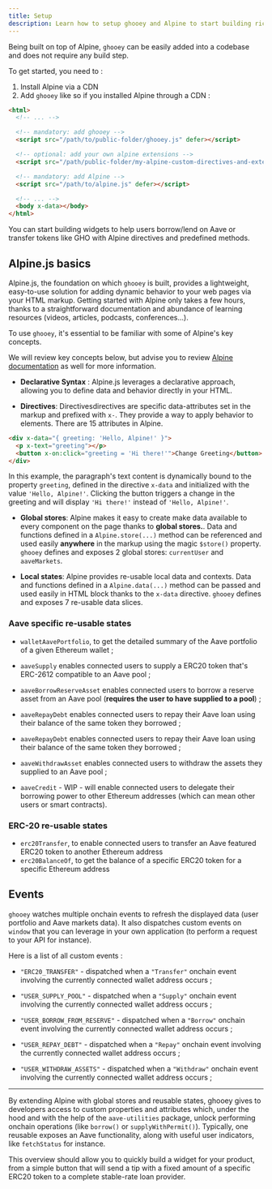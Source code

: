 ```yaml
---
title: Setup
description: Learn how to setup ghooey and Alpine to start building rich widgets for the Aave ecosystem
---
```


Being built on top of Alpine, `ghooey` can be easily added into a codebase and does not require any build step.

To get started, you need to :

1. Install Alpine via a CDN
2. Add `ghooey` like so if you installed Alpine through a CDN :

```html
<html>
  <!-- ... -->

  <!-- mandatory: add ghooey -->
  <script src="/path/to/public-folder/ghooey.js" defer></script>

  <!-- optional: add your own alpine extensions -->
  <script src="/path/public-folder/my-alpine-custom-directives-and-extensions.js" defer></script>

  <!-- mandatory: add Alpine -->
  <script src="/path/to/alpine.js" defer></script>

  <!-- ... -->
  <body x-data></body>
</html>
```

You can start building widgets to help users borrow/lend on Aave or transfer tokens like GHO with Alpine directives and predefined methods.

## Alpine.js basics

Alpine.js, the foundation on which `ghooey` is built, provides a lightweight, easy-to-use solution for adding dynamic behavior to your web pages via your HTML markup. Getting started with Alpine only takes a few hours, thanks to a straightforward documentation and abundance of learning resources (videos, articles, podcasts, conferences...).

To use `ghooey`, it's essential to be familiar with some of Alpine's key concepts.

We will review key concepts below, but advise you to review [Alpine documentation](https://alpinejs.dev/start-here) as well for more information.

- **Declarative Syntax** : Alpine.js leverages a declarative approach, allowing you to define data and behavior directly in your HTML.

- **Directives**: Directivesdirectives are specific data-attributes set in the markup and prefixed with `x-`. They provide a way to apply behavior to elements. There are 15 attributes in Alpine.

```html
<div x-data="{ greeting: 'Hello, Alpine!' }">
  <p x-text="greeting"></p>
  <button x-on:click="greeting = 'Hi there!'">Change Greeting</button>
</div>
```

In this example, the paragraph's text content is dynamically bound to the property `greeting`, defined in the directive `x-data` and initialized with the value `'Hello, Alpine!'`. Clicking the button triggers a change in the greeting and will display `'Hi there!'` instead of `'Hello, Alpine!'`.

- **Global stores**: Alpine makes it easy to create make data available to every component on the page thanks to **global stores.**. Data and functions defined in a `Alpine.store(...)` method can be referenced and used easily **anywhere** in the markup using the magic `$store()` property. `ghooey` defines and exposes 2 global stores: `currentUser` and `aaveMarkets`.

- **Local states**: Alpine provides re-usable local data and contexts. Data and functions defined in a `Alpine.data(...)` method can be passed and used easily in HTML block thanks to the `x-data` directive. `ghooey` defines and exposes 7 re-usable data slices.

### Aave specific re-usable states

- `walletAavePortfolio`, to get the detailed summary of the Aave portfolio of a given Ethereum wallet ;

- `aaveSupply` enables connected users to supply a ERC20 token that's ERC-2612 compatible to an Aave pool ;

- `aaveBorrowReserveAsset` enables connected users to borrow a reserve asset from an Aave pool (**requires the user to have supplied to a pool**) ;

- `aaveRepayDebt` enables connected users to repay their Aave loan using their balance of the same token they borrowed ;

- `aaveRepayDebt` enables connected users to repay their Aave loan using their balance of the same token they borrowed ;

- `aaveWithdrawAsset` enables connected users to withdraw the assets they supplied to an Aave pool ;

- `aaveCredit` - WIP - will enable connected users to delegate their borrowing power to other Ethereum addresses (which can mean other users or smart contracts).

### ERC-20 re-usable states

- `erc20Transfer`, to enable connected users to transfer an Aave featured ERC20 token to another Ethereum address
- `erc20BalanceOf`, to get the balance of a specific ERC20 token for a specific Ethereum address

## Events

`ghooey` watches multiple onchain events to refresh the displayed data (user portfolio and Aave markets data). It also dispatches custom events on `window` that you can leverage in your own application (to perform a request to your API for instance).

Here is a list of all custom events :

- `"ERC20_TRANSFER"` - dispatched when a `"Transfer"` onchain event involving the currently connected wallet address occurs ;

- `"USER_SUPPLY_POOL"` - dispatched when a `"Supply"` onchain event involving the currently connected wallet address occurs ;

- `"USER_BORROW_FROM_RESERVE"` - dispatched when a `"Borrow"` onchain event involving the currently connected wallet address occurs ;

- `"USER_REPAY_DEBT"` - dispatched when a `"Repay"` onchain event involving the currently connected wallet address occurs ;

- `"USER_WITHDRAW_ASSETS"` - dispatched when a `"Withdraw"` onchain event involving the currently connected wallet address occurs ;

---

By extending Alpine with global stores and reusable states, ghooey gives to developers  access to custom properties and attributes which, under the hood and with the help of the `aave-utilities`  package, unlock performing onchain operations (like `borrow()` or `supplyWithPermit()`).
Typically, one reusable exposes an Aave functionality, along with useful user indicators, like `fetchStatus` for instance.

This overview should allow you to quickly build a widget for your product, from a simple button that will send a tip with a fixed amount of a specific ERC20 token to a complete stable-rate loan provider.
